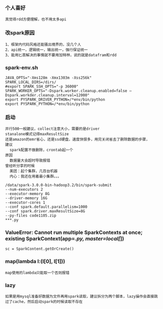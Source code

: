 ### 个人喜好
```
真觉得rdd方便理解，也不用太多api
```
### 改spark原因
```
1、框架内代码风格还能骚出境界的，没几个人
2、api统一，逻辑统一，输出统一，强行保证统一
3、能用匕首解决的事情就不要用加特林，说的就是datafram和rdd
```
### spark-env.sh
```
JAVA_OPTS="-Xms128m -Xmx1303m -Xss256k"
SPARK_LOCAL_DIRS=/dirs/
#export SPARK_SSH_OPTS="-p 36000"
SPARK_WORKER_OPTS="-Dspark.worker.cleanup.enabled=false –Dspark.workder.cleanup.interval=12000"
export PYSPARK_DRIVER_PYTHON=/*env/bin/python
export PYSPARK_PYTHON=/*env/bin/python
```
### 启动
```
并行500一般建议，collect注意大小，需要的是driver
stanalone模式记得maxResultSize
还是amazon的emr省心，还是ssd硬盘，速度快很多，用完关闭省去了删除数据的步骤，
建议
  spark配置不做删除，crontab起一个
原因
  数据量大会超时导致报错
曾经听分享的时候
  美团：起个集群，几百台机器
  内心：我还在用着最小集群。。。

/data/spark-3.0.0-bin-hadoop3.2/bin/spark-submit 
--num-executors 2   
--executor-memory 8G 
--driver-memory 16G 
--executor-cores 1  
--conf spark.default.parallelism=1000 
--conf spark.driver.maxResultSize=8G 
--py-files code1105.zip 
***.py
```


### ValueError: Cannot run multiple SparkContexts at once; existing SparkContext(app=*.py, master=local[*])
```
sc = SparkContent.getOrCreate()
```

### map(lambda l:(l[0], l[1]))
```
map使用的lambda只能取一个否则报错
```

### lazy
```
如果是用mysql准备好数据为文件再用spark读取，建议拆分为两个脚本，lazy操作会直接跳过了cache，然后启动spark的时候读取不存在
```
